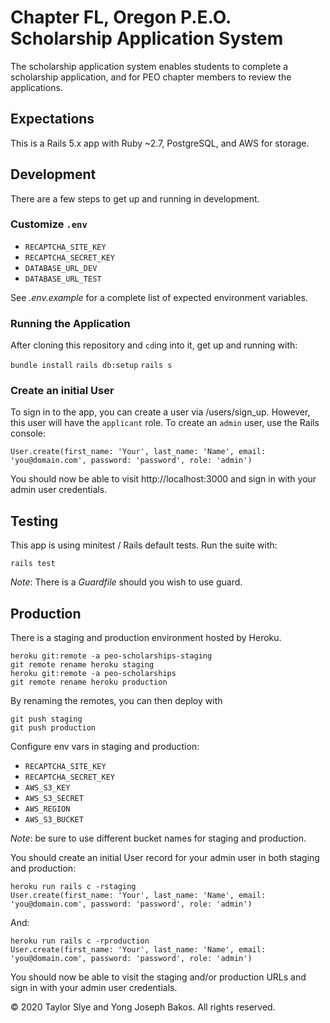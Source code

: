# Chapter FL, Oregon P.E.O. Scholarship Application System

The scholarship application system enables students to complete a scholarship
application, and for PEO chapter members to review the applications.

## Expectations

This is a Rails 5.x app with Ruby \~2.7, PostgreSQL, and AWS for storage.

## Development

There are a few steps to get up and running in development.

### Customize `.env`

* `RECAPTCHA_SITE_KEY`
* `RECAPTCHA_SECRET_KEY`
* `DATABASE_URL_DEV`
* `DATABASE_URL_TEST`

See _.env.example_ for a complete list of expected environment variables.

### Running the Application

After cloning this repository and `cd`ing into it, get up and running with:

`bundle install`
`rails db:setup`
`rails s`

### Create an initial User

To sign in to the app, you can create a user via /users/sign_up. However, this
user will have the `applicant` role. To create an `admin` user, use the Rails
console:

```
User.create(first_name: 'Your', last_name: 'Name', email: 'you@domain.com', password: 'password', role: 'admin')
```

You should now be able to visit http://localhost:3000 and sign in with your
admin user credentials.

## Testing

This app is using minitest / Rails default tests. Run the suite with:

`rails test`

*Note*: There is a _Guardfile_ should you wish to use guard.

## Production

There is a staging and production environment hosted by Heroku.

```
heroku git:remote -a peo-scholarships-staging
git remote rename heroku staging
heroku git:remote -a peo-scholarships
git remote rename heroku production
```

By renaming the remotes, you can then deploy with

```
git push staging
git push production
```

Configure env vars in staging and production:

* `RECAPTCHA_SITE_KEY`
* `RECAPTCHA_SECRET_KEY`
* `AWS_S3_KEY`
* `AWS_S3_SECRET`
* `AWS_REGION`
* `AWS_S3_BUCKET`

*Note*: be sure to use different bucket names for staging and production.

You should create an initial User record for your admin user in both staging
and production:

```
heroku run rails c -rstaging
User.create(first_name: 'Your', last_name: 'Name', email: 'you@domain.com', password: 'password', role: 'admin')
```

And:

```
heroku run rails c -rproduction
User.create(first_name: 'Your', last_name: 'Name', email: 'you@domain.com', password: 'password', role: 'admin')
```

You should now be able to visit the staging and/or production URLs and sign in
with your admin user credentials.

&copy; 2020 Taylor Slye and Yong Joseph Bakos. All rights reserved.
